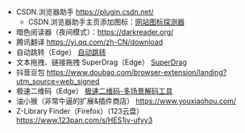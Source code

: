 - CSDN.浏览器助手 https://plugin.csdn.net/
  - CSDN.浏览器助手主页添加图标：[网站图标探测器](https://microsoftedge.microsoft.com/addons/detail/%E7%BD%91%E7%AB%99%E5%9B%BE%E6%A0%87%E6%8E%A2%E6%B5%8B%E5%99%A8/kmlcolmkcjbpagopgiojkflkejfnnjbm)
- 暗色阅读器（夜间模式）：https://darkreader.org/
- 腾讯翻译 https://yi.qq.com/zh-CN/download
- 自动跳转（Edge） [自动跳转](https://microsoftedge.microsoft.com/addons/detail/%E8%87%AA%E5%8A%A8%E8%B7%B3%E8%BD%AC/kbhcphjkaedjlbkhaikmjidejkppmkih)
- 文本拖拽、链接拖拽 SuperDrag（Edge） [SuperDrag
](https://microsoftedge.microsoft.com/addons/detail/superdrag/nlefalggllbckbaegjonehiokkddgcbn)
- 抖音豆包 https://www.doubao.com/browser-extension/landing?utm_source=web_signed
- 极速二维码（Edge） [极速二维码-多场景解码工具](https://microsoftedge.microsoft.com/addons/detail/%E6%9E%81%E9%80%9F%E4%BA%8C%E7%BB%B4%E7%A0%81%E5%A4%9A%E5%9C%BA%E6%99%AF%E8%A7%A3%E7%A0%81%E5%B7%A5%E5%85%B7/cgnmhomdehnnchjfahdndbbnfaeccgme)
- 油小猴（非常牛逼的扩展&插件商店） https://www.youxiaohou.com/
- Z-Library Finder（Firefox）（123云盘）https://www.123pan.com/s/HES1jv-ufvy3
